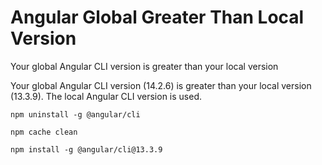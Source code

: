 # Angular Global Greater Than Local Version
Your global Angular CLI version is greater than your local version


Your global Angular CLI version (14.2.6) is greater than your local version (13.3.9). The local Angular CLI version is used.

``
npm uninstall -g @angular/cli
``

``
npm cache clean
``

``
npm install -g @angular/cli@13.3.9
``
